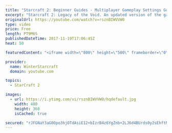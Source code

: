 ```yaml
---
title: "Starcraft 2: Beginner Guides - Multiplayer Gameplay Settings Guide and Recommendations (Updated)"
excerpt: "Starcraft 2: Legacy of the Void. An updated version of the gameplay/controls and region settings guide for Legacy of the Void, going over the changes and reiterating my recommended settings, as well as the settings I use as a Grandmaster player.  Thanks for watching and hope you enjoy!  I am a Grandmasters"
originalUrl: https://youtube.com/watch?v=rsznBIWVVW0
type: video
price: Free
length: PT9M6S
publishedDateTime: 2017-11-19T17:06:45Z
heat: 50

featuredContent: "<iframe width=\"800\" height=\"500\" frameborder=\"0\" src=\"https://www.youtube.com/embed/rsznBIWVVW0\" allow=\"accelerometer; autoplay; encrypted-media; gyroscope; picture-in-picture\" allowfullscreen></iframe>"

provider:
  name: WinterStarcraft
  domain: youtube.com

topics:
  - StarCraft 2

images:
  - url: https://i.ytimg.com/vi/rsznBIWVVW0/hqdefault.jpg
    width: 480
    height: 360
    isCached: true

secured: "rJFGNaY3aG0Opo3hjOTdAsiE12+bIzrB4z6YgZnb+2LJ6d4BUrds0y2sEhftNjYcOGkDcyvU5N5+WOlzB1EzFyayh4MP4ElFJVQlokwJyGCfslLzIUjWlHlEVo3KJ4mWCA/gJ67zcLBwvbamnbZkx6IpH3t2o/zcR7aM+QLrVP8dzit7dy+sCu+E7NQ0xwMz+J0/itiZg7wjfMpVHJQZ6a98w7DkA8A/DZzpf857jxSTdxOTQCEAQflruVvLv4k4fEpqcMNHxsW868aEVCM3ksB2qTBVvh1QAwvKgfg91I1Sp1ylSJhceei2abo89awpQBuzhbPIGf1FZ9hx4DTcPrB1l5+ZhVQnFAmLAFPb1NoOsfkMYlEkE3jgEGN1cON11HQ3GNL0GeKUN7op7Ql+vrp0/EiP1EzFSn4osVtFLmg=;ucK0gTe1SZKBd42EnvY/eg=="
---
```


